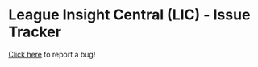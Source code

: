 # League Insight Central (LIC) - Issue Tracker

[Click here](https://github.com/vinibiavatti1/licissues/issues) to report a bug!
